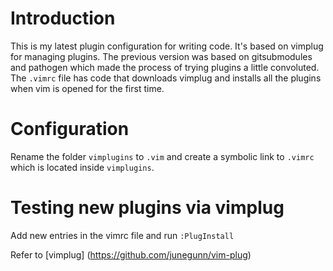 # Introduction
This is my latest plugin configuration for writing code. It's based on vimplug for managing plugins. 
The previous version was based on gitsubmodules and pathogen which made the process of trying plugins a
little convoluted. The `.vimrc` file has code that downloads vimplug and installs all the plugins when vim 
is opened for the first time. 

# Configuration
Rename the folder `vimplugins` to `.vim` and create a symbolic link to `.vimrc` which is located inside `vimplugins`.

# Testing new plugins via vimplug
Add new entries in the vimrc file and run `:PlugInstall`

Refer to [vimplug] (https://github.com/junegunn/vim-plug)
